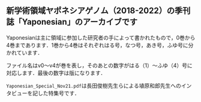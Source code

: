 ## 新学術領域ヤポネシアゲノム（2018-2022）の季刊誌「Yaponesian」のアーカイブです
Yaponesianは主に領域に参加した研究者の手によって書かれたもので，0巻から4巻まであります．1巻から4巻はそれぞれはる号，なつ号，あき号，ふゆ号に分かれています．

ファイル名はv0～v4が巻を表し，そのあとの数字がはる（1）～ふゆ（4）号に対応します．最後の数字は版になります．

`Yaponesian_Special_Nov21.pdf`は長田俊樹先生らによる埴原和郎先生へのインタビューを記した特集号です．
